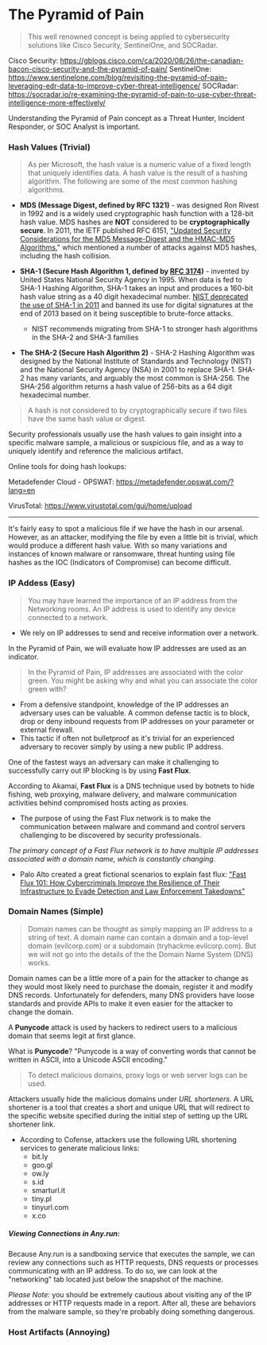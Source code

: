 # The Pyramid of Pain

> This well renowned concept is being applied to cybersecurity solutions like Cisco Security, SentinelOne, and SOCRadar. 

Cisco Security: https://gblogs.cisco.com/ca/2020/08/26/the-canadian-bacon-cisco-security-and-the-pyramid-of-pain/
SentinelOne: https://www.sentinelone.com/blog/revisiting-the-pyramid-of-pain-leveraging-edr-data-to-improve-cyber-threat-intelligence/
SOCRadar: https://socradar.io/re-examining-the-pyramid-of-pain-to-use-cyber-threat-intelligence-more-effectively/

Understanding the Pyramid of Pain concept as a Threat Hunter, Incident Responder, or SOC Analyst is important.

### Hash Values (Trivial)

> As per Microsoft, the hash value is a numeric value of a fixed length that uniquely identifies data. A hash value is the result of a hashing algorithm. The following are some of the most common hashing algorithms.

- **MDS (Message Digest, defined by RFC 1321)** - was designed Ron Rivest in 1992 and is a widely used cryptographic hash function with a 128-bit hash value. MDS hashes are **NOT** considered to be **cryptographically secure**. In 2011, the IETF published RFC 6151, ["Updated Security Considerations for the MD5 Message-Digest and the HMAC-MD5 Algorithms](https://datatracker.ietf.org/doc/html/rfc6151)," which mentioned a number of attacks against MD5 hashes, including the hash collision.

- **SHA-1 (Secure Hash Algorithm 1, defined by [RFC 3174](https://tools.ietf.org/html/rfc3174))** - invented by United States National Security Agency in 1995. When data is fed to SHA-1 Hashing Algorithm, SHA-1 takes an input and produces a 160-bit hash value string as a 40 digit hexadecimal number. [NIST deprecated the use of SHA-1 in 2011](https://csrc.nist.gov/news/2017/research-results-on-sha-1-collisions) and banned its use for digital signatures at the end of 2013 based on it being susceptible to brute-force attacks.
	- NIST recommends migrating from SHA-1 to stronger hash algorithms in the SHA-2 and SHA-3 families

- **The SHA-2 (Secure Hash Algorithm 2)** - SHA-2 Hashing Algorithm was designed by the National Institute of Standards and Technology (NIST) and the National Security Agency (NSA) in 2001 to replace SHA-1. SHA-2 has many variants, and arguably the most common is SHA-256. The SHA-256 algorithm returns a hash value of 256-bits as a 64 digit hexadecimal number.

> A hash is not considered to by cryptographically secure if two files have the same hash value or digest. 

Security professionals usually use the hash values to gain insight into a specific malware sample, a malicious or suspicious file, and as a way to uniquely identify and reference the malicious artifact. 

Online tools for doing hash lookups:

Metadefender Cloud - OPSWAT: https://metadefender.opswat.com/?lang=en

VirusTotal: https://www.virustotal.com/gui/home/upload

---

It's fairly easy to spot a malicious file if we have the hash in our arsenal. However, as an attacker, modifying the file by even a little bit is trivial, which would produce a different hash value. With so many variations and instances of known malware or ransomware, threat hunting using file hashes as the IOC (Indicators of Compromise) can become difficult.

### IP Addess (Easy)

> You may have learned the importance of an IP address from the Networking rooms. An IP address is used to identify any device connected to a network.

- We rely on IP addresses to send and receive information over a network. 

In the Pyramid of Pain, we will evaluate how IP addresses are used as an indicator.

> In the Pyramid of Pain, IP addresses are associated with the color green. You might be asking why and what you can associate the color green with?

- From a defensive standpoint, knowledge of the IP addresses an adversary uses can be valuable. A common defense tactic is to block, drop or deny inbound requests from IP addresses on your parameter or external firewall. 
- This tactic if often not bulletproof as it's trivial for an experienced adversary to recover simply by using a new public IP address.

One of the fastest ways an adversary can make it challenging to successfully carry out IP blocking is by using **Fast Flux**.

According to Akamai, **Fast Flux** is a DNS technique used by botnets to hide fishing, web proxying, malware delivery, and malware communication activities behind compromised hosts acting as proxies. 

- The purpose of using the Fast Flux network is to make the communication between malware and command and control servers challenging to be discovered by security professionals.

*The primary concept of a Fast Flux network is to have multiple IP addresses associated with a domain name, which is constantly changing.*

- Palo Alto created a great fictional scenarios to explain fast flux: ["](https://unit42.paloaltonetworks.com/fast-flux-101/)[Fast Flux 101: How Cybercriminals Improve the Resilience of Their Infrastructure to Evade Detection and Law Enforcement Takedowns"](https://unit42.paloaltonetworks.com/fast-flux-101/)

### Domain Names (Simple)

> Domain names can be thought as simply mapping an IP address to a string of text. A domain name can contain a domain and a top-level domain (evilcorp.com) or a subdomain (tryhackme.evilcorp.com). 
> 	But we will not go into the details of the the Domain Name System (DNS) works. 

Domain names can be a little more of a pain for the attacker to change as they would most likely need to purchase the domain, register it and modify DNS records. Unfortunately for defenders, many DNS providers have loose standards and provide APIs to make it even easier for the attacker to change the domain. 

A **Punycode** attack is used by hackers to redirect users to a malicious domain that seems legit at first glance. 

What is **Punycode**? "Punycode is a way of converting words that cannot be written in ASCII, into a Unicode ASCII encoding."

> To detect malicious domains, proxy logs or web server logs can be used. 

Attackers usually hide the malicious domains under *URL shorteners*. A URL shortener is a tool that creates a short and unique URL that will redirect to the specific website specified during the initial step of setting up the URL shortener link. 

- According to Cofense, attackers use the following URL shortening services to generate malicious links:
	- bit.ly
	- goo.gl
	- ow.ly
	- s.id
	- smarturl.it
	- tiny.pl
	- tinyurl.com
	- x.co

##### Viewing Connections in Any.run:

Because Any.run is a sandboxing service that executes the sample, we can review any connections such as HTTP requests, DNS requests or processes communicating with an IP address. To do so, we can look at the "networking" tab located just below the snapshot of the machine.

*Please Note:* you should be extremely cautious about visiting any of the IP addresses or HTTP requests made in a report. After all, these are behaviors from the malware sample, so they're probably doing something dangerous. 

### Host Artifacts (Annoying)